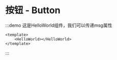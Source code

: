 # 按钮 - Button

:::demo 这是HelloWorld组件，我们可以传递msg属性
```vue
<template>
    <HelloWorld></HelloWorld>
</template>
```

:::

<Test></Test>
